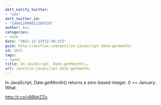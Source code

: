 ```yaml
---
aktt_notify_twitter:
- "yes"
aktt_twitter_id:
- "146612999812169728"
author: Avi
categories:
- none
date: "2011-12-13T11:30:37Z"
guid: http://aviflax.com/post/in-javascript-date-getmonth/
id: 1651
tags:
- tweet
title: In JavaScript, Date.getMonth()…
url: /post/in-javascript-date-getmonth/
---
```

In JavaScript, Date.getMonth() returns a zero-based integer. 0 == January. What.

<a href="http://t.co/v8RbhZZo" rel="nofollow">http://t.co/v8RbhZZo</a>